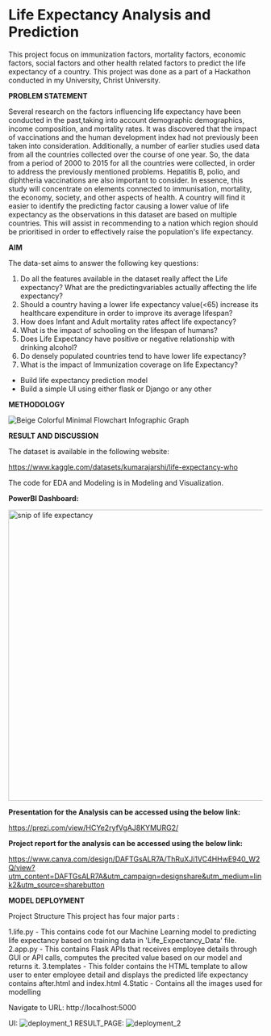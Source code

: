 # Life Expectancy Analysis and Prediction
This project focus on immunization factors, mortality factors, economic factors, social factors and other health related factors to predict the life expectancy of a country.
This project was done as a part of a Hackathon conducted in my University, Christ University.



**PROBLEM STATEMENT**

Several research on the factors influencing life expectancy have been conducted in the past,taking into account demographic demographics, income composition, and mortality rates. It was discovered that the impact of vaccinations and the human development index had not previously been taken into consideration. 
Additionally, a number of earlier studies used data from all the countries collected over the course of one year. So, the data from a period of 2000 to 2015 for all the countries were collected, in order to address the previously mentioned problems. Hepatitis B, polio, and diphtheria vaccinations are also important to consider. In essence, this study will concentrate on elements connected to immunisation, mortality, the economy, society, and other aspects of health. A country will find it easier to identify the predicting factor causing a lower value of life expectancy as the observations in this dataset are based on multiple countries. This will assist in recommending to a nation which region should be prioritised in order to effectively raise the population's life expectancy.



**AIM**

The data-set aims to answer the following key questions:

1. Do all the features available in the dataset really affect the Life expectancy? What are the predictingvariables actually affecting the life expectancy?
2. Should a country having a lower life expectancy value(<65) increase its healthcare expenditure in order to improve its average lifespan?
3. How does Infant and Adult mortality rates affect life expectancy?
4. What is the impact of schooling on the lifespan of humans?
5. Does Life Expectancy have positive or negative relationship with drinking alcohol?
6. Do densely populated countries tend to have lower life expectancy?
7. What is the impact of Immunization coverage on life Expectancy?


- Build life expectancy prediction model
- Build a simple UI using either flask or Django or any other


**METHODOLOGY**

![Beige Colorful Minimal Flowchart Infographic Graph](https://user-images.githubusercontent.com/114398530/204119671-877a3b41-6695-4c92-8d3c-6fca47dda677.png)



**RESULT AND DISCUSSION**

The dataset is available in the following website: 

https://www.kaggle.com/datasets/kumarajarshi/life-expectancy-who

The code for EDA and Modeling is in Modeling and Visualization.



**PowerBI Dashboard:**

<img width="576" alt="snip of life expectancy" src="https://user-images.githubusercontent.com/114398530/204119732-1acc4c8b-5a5c-421f-9f5c-6909d3740979.png">



**Presentation for the Analysis can be accessed using the below link:**


https://prezi.com/view/HCYe2ryfVgAJ8KYMURG2/


**Project report for the analysis can be accessed using the below link:**


https://www.canva.com/design/DAFTGsALR7A/ThRuXJi1VC4HHwE940_W2Q/view?utm_content=DAFTGsALR7A&utm_campaign=designshare&utm_medium=link2&utm_source=sharebutton


**MODEL DEPLOYMENT**

Project Structure
This project has four major parts :


1.life.py - This contains code fot our Machine Learning model to predicting life expectancy based on training data in 'Life_Expectancy_Data' file.
2.app.py - This contains Flask APIs that receives employee details through GUI or API calls, computes the precited value based on our model and returns it.
3.templates - This folder contains the HTML template to allow user to enter employee detail and displays the predicted life expectancy contains after.html and     index.html
4.Static - Contains all the images used for modelling


Navigate to URL: http://localhost:5000

UI:
![deployment_1](https://user-images.githubusercontent.com/114398468/204120208-13316811-1e6a-46d8-9961-4bbd6441d917.jpeg)
RESULT_PAGE:
![deployment_2](https://user-images.githubusercontent.com/114398468/204120216-3a77a552-1ce2-46ad-9a30-ada1d0e87a18.jpeg)
